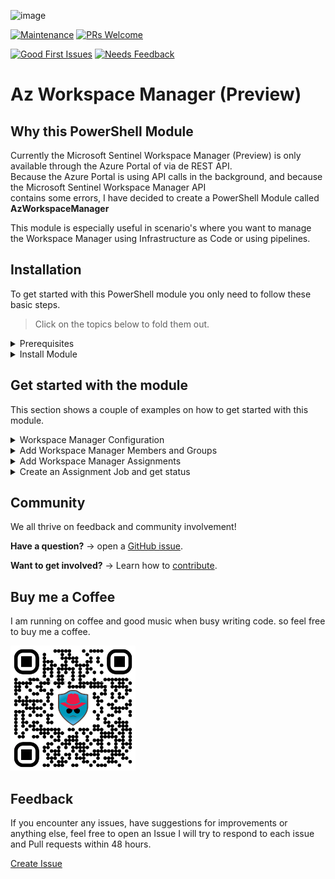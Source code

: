 ![image](https://github.com/SecureHats/AzWorkspaceManager/assets/40334679/9698c1d5-d89e-47d1-9ee3-410851073ec7)

[![Maintenance](https://img.shields.io/maintenance/yes/2023.svg?style=flat-square)]()
[![PRs Welcome](https://img.shields.io/badge/PRs-welcome-brightgreen.svg?style=flat-square)](http://makeapullrequest.com)  

[![Good First Issues](https://img.shields.io/github/issues/securehats/AzWorkspaceManager/good%20first%20issue?color=important&label=good%20first%20issue&style=flat)](https://github.com/securehats/AzWorkspaceManager/issues?q=is%3Aissue+is%3Aopen+label%3A%22good+first+issue%22)
[![Needs Feedback](https://img.shields.io/github/issues/securehats/AzWorkspaceManager/needs%20feedback?color=blue&label=needs%20feedback%20&style=flat)](https://github.com/securehats/AzWorkspaceManager/issues?q=is%3Aopen+is%3Aissue+label%3A%22needs+feedback%22)

# Az Workspace Manager (Preview)

## Why this PowerShell Module

Currently the Microsoft Sentinel Workspace Manager (Preview) is only available through the Azure Portal of via de REST API.  
Because the Azure Portal is using API calls in the background, and because the Microsoft Sentinel Workspace Manager API  
contains some errors, I have decided to create a PowerShell Module called **AzWorkspaceManager**

This module is especially useful in scenario's where you want to manage the Workspace Manager using Infrastructure as Code or using pipelines.

## Installation

To get started with this PowerShell module you only need to follow these basic steps.

> Click on the topics below to fold them out.

<details>

<summary>Prerequisites</summary>
<br/>

- [PowerShell Core](https://github.com/PowerShell/PowerShell)
- [Az.Accounts 2.10.0 or higher](https://www.powershellgallery.com/packages/Az.Accounts/2.12.5)
</details>

<details>
 <summary>Install Module</summary>
 
 ```powershell
Install-Module AzWorkspaceManager
 ```
 <br/>

</details>

 ## Get started with the module

This section shows a couple of examples on how to get started with this module.

<details>

<summary>Workspace Manager Configuration</summary>
<br/>

 ### Create a Workspace Manager configuration

Creating a Workspace Manager configuration in the parent Microsoft Sentinel instance.
  ```pwsh
  Add-AzWorkpaceManager -Name 'myWorkspace' -ResourceGroup 'myResourceGroup'
  ```
</br>
</br>

![Add-WorkspaceManager](https://github.com/SecureHats/AzWorkspaceManager/assets/40334679/759beecd-2768-4c74-952f-32b04c34ee2b)


</details>

<details>

<summary>Add Workspace Manager Members and Groups</summary>
<br/>

 ### Add a Workspace Manager Member

Creating Workspace Manager members in the Workspace Manager Configuration.

> To add a workspace member the identlty used has to have Microsoft Sentinel Contributor permissions on the target workspace.

```pwsh
$arguments = @{
    workspaceName = 'myWorkspace'
    resourceId    = $resourceId
    tenantId      = $tenantId
}

  Add-AzWorkpaceManagerMember @arguments
```
</br>

### Add a Workspace Manager Group

```pwsh
$arguments = @{
    workspaceName           = 'myWorkspace'
    name                    = 'myGroup'
    workspaceManagerMembers = 'mySecondWorkspace(f6426b36-04fa-4a41-a9e4-7f13abe34d55)'
}

  Add-AzWorkpaceManagerGroup @arguments
```
</br>

### Create a member and add through pipeline to group

```pwsh
$arguments = @{
    workspaceName = 'myWorkspace'
    resourceId    = $resourceId
    tenantId      = $tenantId
}

  Add-AzWorkpaceManagerMember @arguments | Add-AzWorkspaceManagerGroup -GroupName 'myGroup'
}

```

![Add-WorkspaceManagerMember-Group](https://github.com/SecureHats/AzWorkspaceManager/assets/40334679/a01048f2-3aca-4d64-bf01-8f0b669269f1)

</details>

<details>

<summary>Add Workspace Manager Assignments</summary>
<br/>

 ### Add a Workspace Manager Assignment

This example creates an empty assignment.  
Because the assignment name is not provided, the 'GroupName' value will be used.

```pwsh
$arguments = @{
    workspaceName = 'myWorkspace'
    groupName     = 'myGroup'
    resourceId    = $resourceId
}

  Add-AzWorkspaceManagerAssignment @arguments
```
</br>

### Add an Alert Rules to a Workspace Manager Assignment  

  This example adds the resourceId of an alert rule to an assignment

```pwsh
$arguments = @{
    workspaceName = 'myWorkspace'
    name          = 'myAssignment'
    groupName     = 'myGroup'
    resourceId    = $resourceId
}

  Add-AzWorkspaceManagerAssignment @arguments
```

### Add Alert Rules to a Workspace Manager Assignment  

  This example gets all saved searches and adds them to an assignment

```pwsh 
$SavedSearches = Get-AzWorkspaceManagerItem -WorkspaceName 'myWorkspace' -Type SavedSearches

$arguments = @{
    workspaceName = 'myWorkspace'
    name          = 'myAssignment'
    groupName     = 'myGroup'
    resourceId    = $SavedSearches.resourceId
}

  Add-AzWorkspaceManagerAssignment @arguments
```
</br>

</details>

<details>

<summary>Create an Assignment Job and get status </summary>
<br/>

 ### Adding a Workspace Manager Assignment Job

Creating a Workspace Manager assignment job.

```pwsh
$arguments = @{
    workspaceName = 'myWorkspace'
    name          = 'myAssignment'
}

  Add-AzWorkspaceManagerAssignmentJob @arguments
```
</br>


### Add a Workspace Manager Assignment Job for all assignments  

  This example creates an assignment job for each Workspace Manager assignment

```pwsh 
$arguments = @{
    workspaceName = 'myWorkspace'
}

  Get-AzWorkspaceManagerAssignment @arguments | Add-AzWorkspaceManagerAssignmentJob
```

### Get all Workspace Manager Assignment Jobs for an assignment  

  This example gets all jobs for a Workspace Manager Assignment

```pwsh 
$arguments = @{
    workspaceName = 'myWorkspace'
    name          = 'myAssignment'
}

  Get-AzWorkspaceManagerAssignmentJob @arguments
```
</br>

</details>

## Community

We all thrive on feedback and community involvement!

**Have a question?** → open a [GitHub issue](https://github.com/SecureHats/AzWorkspaceManager/issues/new/choose).

**Want to get involved?** → Learn how to [contribute](https://github.com/SecureHats/AzWorkspaceManager/blob/main/CONTRIBUTING.md).

## Buy me a Coffee

I am running on coffee and good music when busy writing code. so feel free to buy me a coffee.
  
  
<img src="./media/bmc.png" width="200" height="200" />


## Feedback

If you encounter any issues, have suggestions for improvements or anything else, feel free to open an Issue
I will try to respond to each issue and Pull requests within 48 hours.

[Create Issue](../../issues/new/choose)
